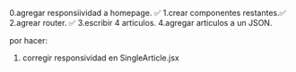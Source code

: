0.agregar responsiividad a homepage. ✅
1.crear componentes restantes.✅
2.agrear router. ✅
3.escribir 4 articulos.
4.agregar articulos a un JSON.


por hacer:
1. corregir responsividad en SingleArticle.jsx